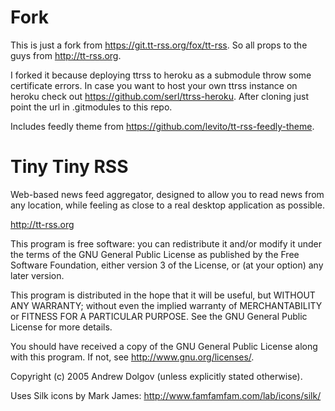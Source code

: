 Fork
=============
This is just a fork from <https://git.tt-rss.org/fox/tt-rss>.
So all props to the guys from <http://tt-rss.org>.

I forked it because deploying ttrss to heroku as a submodule throw some
certificate errors. In case you want to host your own ttrss instance on
heroku check out <https://github.com/serl/ttrss-heroku>. After cloning just
point the url in .gitmodules to this repo.

Includes feedly theme from <https://github.com/levito/tt-rss-feedly-theme>.

Tiny Tiny RSS
=============

Web-based news feed aggregator, designed to allow you to read news from
any location, while feeling as close to a real desktop application as possible.

http://tt-rss.org

This program is free software: you can redistribute it and/or modify
it under the terms of the GNU General Public License as published by
the Free Software Foundation, either version 3 of the License, or
(at your option) any later version.

This program is distributed in the hope that it will be useful,
but WITHOUT ANY WARRANTY; without even the implied warranty of
MERCHANTABILITY or FITNESS FOR A PARTICULAR PURPOSE.  See the
GNU General Public License for more details.

You should have received a copy of the GNU General Public License
along with this program.  If not, see <http://www.gnu.org/licenses/>.

Copyright (c) 2005 Andrew Dolgov (unless explicitly stated otherwise).

Uses Silk icons by Mark James: http://www.famfamfam.com/lab/icons/silk/

